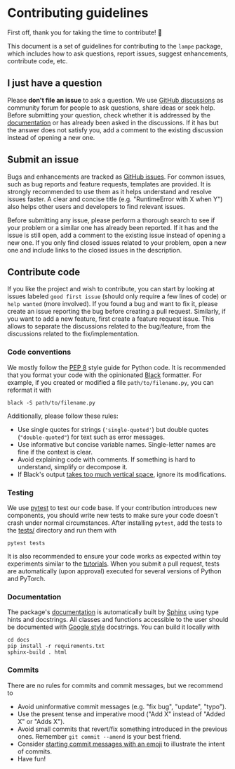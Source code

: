 # Contributing guidelines

First off, thank you for taking the time to contribute! 🎉

This document is a set of guidelines for contributing to the `lampe` package, which includes how to ask questions, report issues, suggest enhancements, contribute code, etc.

## I just have a question

Please **don't file an issue** to ask a question. We use [GitHub discussions](https://github.com/probabilists/lampe/discussions) as community forum for people to ask questions, share ideas or seek help. Before submitting your question, check whether it is addressed by the [documentation](https://lampe.readthedocs.io) or has already been asked in the discussions. If it has but the answer does not satisfy you, add a comment to the existing discussion instead of opening a new one.

## Submit an issue

Bugs and enhancements are tracked as [GitHub issues](https://github.com/probabilists/lampe/issues). For common issues, such as bug reports and feature requests, templates are provided. It is strongly recommended to use them as it helps understand and resolve issues faster. A clear and concise title (e.g. "RuntimeError with X when Y") also helps other users and developers to find relevant issues.

Before submitting any issue, please perform a thorough search to see if your problem or a similar one has already been reported. If it has and the issue is still open, add a comment to the existing issue instead of opening a new one. If you only find closed issues related to your problem, open a new one and include links to the closed issues in the description.

## Contribute code

If you like the project and wish to contribute, you can start by looking at issues labeled `good first issue` (should only require a few lines of code) or `help wanted` (more involved). If you found a bug and want to fix it, please create an issue reporting the bug before creating a pull request. Similarly, if you want to add a new feature, first create a feature request issue. This allows to separate the discussions related to the bug/feature, from the discussions related to the fix/implementation.

### Code conventions

We mostly follow the [PEP 8](https://peps.python.org/pep-0008/) style guide for Python code. It is recommended that you format your code with the opinionated [Black](https://github.com/psf/black) formatter. For example, if you created or modified a file `path/to/filename.py`, you can reformat it with

```
black -S path/to/filename.py
```

Additionally, please follow these rules:

* Use single quotes for strings (`'single-quoted'`) but double quotes (`"double-quoted"`) for text such as error messages.
* Use informative but concise variable names. Single-letter names are fine if the context is clear.
* Avoid explaining code with comments. If something is hard to understand, simplify or decompose it.
* If Black's output [takes too much vertical space](https://github.com/psf/black/issues/1811), ignore its modifications.

### Testing

We use [pytest](https://docs.pytest.org) to test our code base. If your contribution introduces new components, you should write new tests to make sure your code doesn't crash under normal circumstances. After installing `pytest`, add the tests to the [tests/](tests) directory and run them with

```
pytest tests
```

It is also recommended to ensure your code works as expected within toy experiments similar to the [tutorials](docs/tutorials). When you submit a pull request, tests are automatically (upon approval) executed for several versions of Python and PyTorch.

### Documentation

The package's [documentation](https://lampe.readthedocs.io) is automatically built by [Sphinx](https://www.sphinx-doc.org) using type hints and docstrings. All classes and functions accessible to the user should be documented with [Google style](https://google.github.io/styleguide/pyguide.html#38-comments-and-docstrings) docstrings. You can build it locally with

```
cd docs
pip install -r requirements.txt
sphinx-build . html
```

### Commits

There are no rules for commits and commit messages, but we recommend to

* Avoid uninformative commit messages (e.g. "fix bug", "update", "typo").
* Use the present tense and imperative mood ("Add X" instead of "Added X" or "Adds X").
* Avoid small commits that revert/fix something introduced in the previous ones. Remember `git commit --amend` is your best friend.
* Consider [starting commit messages with an emoji](https://gitmoji.dev) to illustrate the intent of commits.
* Have fun!

